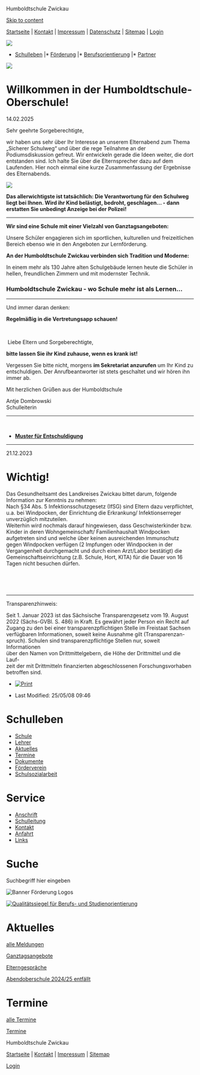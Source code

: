 Humboldtschule Zwickau



[Skip to content](#documentContent)

[Startseite](@@getlink?id=1538035327) |
[Kontakt](@@getlink?id=1808674002) |
[Impressum](@@getlink?id=909789714) |
[Datenschutz](@@getlink?id=1879288133) |
[Sitemap](@@getlink?id=1808674004) |
[Login](@@plogin.html)

![](@@getlink?id=270269010)

* [Schulleben](@@getlink?id=281635147)
|* [Förderung](@@getlink?id=158208550)
|* [Berufsorientierung](@@getlink?id=158208560)
|* [Partner](@@getlink?id=1538035306)

[![](@@getlink?id=1460301256)](#mnavi)

Willkommen in der Humboldtschule-Oberschule!
============================================

14.02.2025

Sehr geehrte Sorgeberechtigte,

wir haben uns sehr über Ihr Interesse an unserem Elternabend zum Thema „Sicherer Schulweg“ und über die rege Teilnahme an der Podiumsdiskussion gefreut. Wir entwickeln gerade die Ideen weiter, die dort entstanden sind. Ich halte Sie über die Elternsprecher dazu auf dem Laufenden. Hier noch einmal eine kurze Zusammenfassung der Ergebnisse des Elternabends.

![](@@getlink?id=895530395)

**Das allerwichtigste ist tatsächlich: Die Verantwortung für den Schulweg liegt bei Ihnen. Wird ihr Kind belästigt, bedroht, geschlagen… - dann erstatten Sie unbedingt Anzeige bei der Polizei!**

---

**Wir sind eine Schule mit einer Vielzahl von Ganztagsangeboten:**

Unsere Schüler engagieren sich im sportlichen, kulturellen und freizeitlichen Bereich ebenso wie in den Angeboten zur Lernförderung.

**An der Humboldtschule Zwickau verbinden sich Tradition und Moderne:**

In einem mehr als 130 Jahre alten Schulgebäude lernen heute die Schüler in hellen, freundlichen Zimmern und mit modernster Technik.

### Humboldtschule Zwickau - wo Schule mehr ist als Lernen...

---

Und immer daran denken:

**Regelmäßig in die Vertretungsapp schauen!**

 

 Liebe Eltern und Sorgeberechtigte,

**bitte lassen Sie ihr Kind zuhause, wenn es krank ist!**

Vergessen Sie bitte nicht, morgens **im Sekretariat anzurufen** um Ihr Kind zu entschuldigen. Der Anrufbeantworter ist stets geschaltet und wir hören ihn immer ab.  
   
Mit herzlichen Grüßen aus der Humboldtschule

Antje Dombrowski  
Schulleiterin

---

 

* **[Muster für Entschuldigung](@@getlink?id=1198021854)**

---

21.12.2023

Wichtig!
========

Das Gesundheitsamt des Landkreises Zwickau bittet darum, folgende Information zur Kenntnis zu nehmen:  
Nach §34 Abs. 5 Infektionsschutzgesetz (IfSG) sind Eltern dazu verpflichtet, u.a. bei Windpocken, der Einrichtung die Erkrankung/ Infektionserreger unverzüglich mitzuteilen.    
Weiterhin wird nochmals darauf hingewiesen, dass Geschwisterkinder bzw. Kinder in deren Wohngemeinschaft/ Familienhaushalt Windpocken aufgetreten sind und welche über keinen ausreichenden Immunschutz gegen Windpocken verfügen (2 Impfungen oder Windpocken in der Vergangenheit durchgemacht und durch einen Arzt/Labor bestätigt) die Gemeinschaftseinrichtung (z.B. Schule, Hort, KITA) für die Dauer von 16 Tagen nicht besuchen dürfen.

 

 

---

Transparenzhinweis:   
   
Seit 1. Januar 2023 ist das Sächsische Transparenzgesetz vom 19. August   
2022 (Sächs-GVBl. S. 486) in Kraft. Es gewährt jeder Person ein Recht auf   
Zugang zu den bei einer transparenzpflichtigen Stelle im Freistaat Sachsen   
verfügbaren Informationen, soweit keine Ausnahme gilt (Transparenzan-  
spruch). Schulen sind transparenzpflichtige Stellen nur, soweit Informationen   
über den Namen von Drittmittelgebern, die Höhe der Drittmittel und die Lauf-  
zeit der mit Drittmitteln finanzierten abgeschlossenen Forschungsvorhaben   
betroffen sind.

* [![Print](/++resource++layout/print_icon.gif)](javascript:this.print(); "Print")

* Last Modified:
  25/05/08 09:46

Schulleben
==========

* [Schule](https://humboldtschule-zwickau.com/inhalte/humboldtschule_zwickau/_inhalt/schulleben/schule/schule "Schule")
* [Lehrer](https://humboldtschule-zwickau.com/inhalte/humboldtschule_zwickau/_inhalt/schulleben/lehrer/website "Lehrer")
* [Aktuelles](https://humboldtschule-zwickau.com/inhalte/humboldtschule_zwickau/_inhalt/schulleben/aktuelles/aktuelles "Aktuelles")
* [Termine](https://humboldtschule-zwickau.com/inhalte/humboldtschule_zwickau/_inhalt/schulleben/termine/termine "Termine")
* [Dokumente](https://humboldtschule-zwickau.com/inhalte/humboldtschule_zwickau/_inhalt/schulleben/dokumente/dokumente "Dokumente")
* [Förderverein](https://humboldtschule-zwickau.com/inhalte/humboldtschule_zwickau/_inhalt/schulleben/foerderverein/foerderverein "Förderverein")
* [Schulsozialarbeit](https://humboldtschule-zwickau.com/inhalte/humboldtschule_zwickau/_inhalt/schulleben/sozialarbeit/schulsozialarbeit "Schulsozialarbeit")

Service
=======

* [Anschrift](https://humboldtschule-zwickau.com/inhalte/humboldtschule_zwickau/_inhalt/service/anschrift/anschrift "Anschrift")
* [Schulleitung](https://humboldtschule-zwickau.com/inhalte/humboldtschule_zwickau/_inhalt/service/schulleitung/schulleitung "Schulleitung")
* [Kontakt](https://humboldtschule-zwickau.com/inhalte/humboldtschule_zwickau/_inhalt/service/kontakt/kontakt "Kontakt")
* [Anfahrt](https://humboldtschule-zwickau.com/inhalte/humboldtschule_zwickau/_inhalt/service/anfahrt/anfahrt "Anfahrt")
* [Links](https://humboldtschule-zwickau.com/inhalte/humboldtschule_zwickau/_inhalt/service/links/links "Links")

Suche
=====

Suchbegriff hier eingeben

![Banner Förderung Logos](@@getlink?id=539012173)

[![Qualitätssiegel für Berufs- und Studienorientierung](@@getlink?id=1003941539)](@@getlink?id=158208561)

Aktuelles
=========

[alle Meldungen](@@getlink?id=1898329340)

[Ganztagsangebote](https://humboldtschule-zwickau.com/inhalte/humboldtschule_zwickau/_aktuelles/aktuelles/ganztagsangebote)

[Elterngespräche](https://humboldtschule-zwickau.com/inhalte/humboldtschule_zwickau/_aktuelles/aktuelles/elterngespraeche)

[Abendoberschule 2024/25 entfällt](https://humboldtschule-zwickau.com/inhalte/humboldtschule_zwickau/_aktuelles/aktuelles/abendschule_ausfall)

Termine
=======

[alle Termine](@@getlink?id=1898329344)

[Termine](https://humboldtschule-zwickau.com/inhalte/humboldtschule_zwickau/_veranstaltungen/termine/termin)

Humboldtschule Zwickau

[Startseite](@@getlink?id=1538035327) |
[Kontakt](@@getlink?id=1808674002) |
[Impressum](@@getlink?id=909789714) |
[Sitemap](@@getlink?id=1808674004)

[Login](@@login.html)
